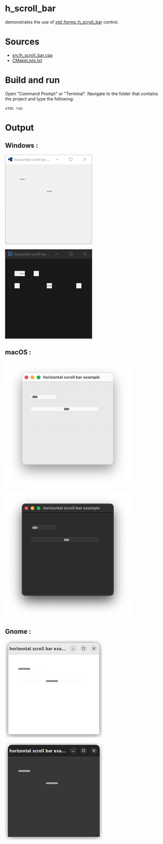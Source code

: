 # h_scroll_bar

demonstrates the use of [xtd::forms::h_scroll_bar](../../../../src/xtd.forms/include/xtd/forms/h_scroll_bar.h) control.

# Sources

* [src/h_scroll_bar.cpp](src/h_scroll_bar.cpp)
* [CMakeLists.txt](CMakeLists.txt)

# Build and run

Open "Command Prompt" or "Terminal". Navigate to the folder that contains the project and type the following:

```shell
xtdc run
```

# Output

## Windows :

![Screenshot](../../../../docs/pictures/examples/h_scroll_bar_w.png)

![Screenshot](../../../../docs/pictures/examples/h_scroll_bar_wd.png)

## macOS :

![Screenshot](../../../../docs/pictures/examples/h_scroll_bar_m.png)

![Screenshot](../../../../docs/pictures/examples/h_scroll_bar_md.png)

## Gnome :

![Screenshot](../../../../docs/pictures/examples/h_scroll_bar_g.png)

![Screenshot](../../../../docs/pictures/examples/h_scroll_bar_gd.png)
